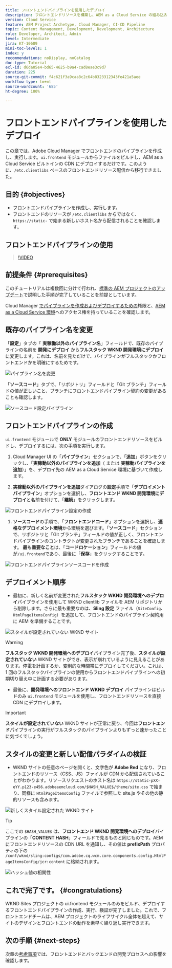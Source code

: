 ```yaml
---
title: フロントエンドパイプラインを使用したデプロイ
description: フロントエンドリソースを構築し、AEM as a Cloud Service の組み込み CDN にデプロイするフロントエンドパイプラインを作成して実行する方法を説明します。
version: Cloud Service
feature: AEM Project Archetype, Cloud Manager, CI-CD Pipeline
topic: Content Management, Development, Development, Architecture
role: Developer, Architect, Admin
level: Intermediate
jira: KT-10689
mini-toc-levels: 1
index: y
recommendations: noDisplay, noCatalog
doc-type: Tutorial
exl-id: d6da05e4-bd65-4625-b9a4-cad8eae3c9d7
duration: 225
source-git-commit: f4c621f3a9caa8c2c64b8323312343fe421a5aee
workflow-type: tm+mt
source-wordcount: '685'
ht-degree: 100%

---
```


# フロントエンドパイプラインを使用したデプロイ

この章では、Adobe Cloud Manager でフロントエンドのパイプラインを作成し、実行します。`ui.frontend` モジュールからファイルをビルドし、AEM as a Cloud Service ビルトインの CDN にデプロイするだけです。このように、`/etc.clientlibs` ベースのフロントエンドリソース配信から移行できました。


## 目的 {#objectives}

* フロントエンドパイプラインを作成し、実行します。
* フロントエンドのリソースが `/etc.clientlibs` からではなく、`https://static-` で始まる新しいホスト名から配信されることを確認します。

## フロントエンドパイプラインの使用

>[!VIDEO](https://video.tv.adobe.com/v/3409420?quality=12&learn=on)

## 前提条件 {#prerequisites}

このチュートリアルは複数回に分けて行われ、[標準の AEM プロジェクトのアップデート](./update-project.md)で説明した手順が完了していることを前提としています。

Cloud Manager [でパイプラインを作成およびデプロイするための](https://experienceleague.adobe.com/docs/experience-manager-cloud-manager/content/requirements/users-and-roles.html?lang=ja#role-definitions)権限と、[AEM as a Cloud Service 環境](https://experienceleague.adobe.com/docs/experience-manager-cloud-service/content/implementing/using-cloud-manager/manage-environments.html?lang=ja)へのアクセス権を持っていることを確認します。

## 既存のパイプライン名を変更

「__設定__」タブの「 __実稼働以外のパイプライン名__」フィールドで、既存のパイプラインの名前を __開発にデプロイ__ から&#x200B;__フルスタック WKND 開発環境にデプロイ__&#x200B;に変更します。これは、名前を見ただけで、パイプラインがフルスタックかフロントエンドかを明確にするためです。

![パイプライン名を変更](assets/fullstack-wknd-deploy-dev-pipeline.png)


「__ソースコード__」タブで、「リポジトリ」フィールドと「Git ブランチ」フィールドの値が正しいこと、ブランチにフロントエンドパイプライン契約の変更があることも確認します。

![ソースコード設定パイプライン](assets/fullstack-wknd-source-code-config.png)


## フロントエンドパイプラインの作成

`ui.frontend` モジュールで __ONLY__ モジュールのフロントエンドリソースをビルドし、デプロイするには、次の手順を実行します。

1. Cloud Manager UI の「__パイプライン__」セクションで、「__追加__」ボタンをクリックし、「__実稼動以外のパイプラインを追加__（ または __実稼動パイプラインを追加__）」を、デプロイ先の AEM as a Cloud Service 環境に基づいて作成します。

1. __実稼動以外のパイプラインを追加__&#x200B;ダイアログの&#x200B;__設定__&#x200B;手順で「__デプロイメントパイプライン__」オプションを選択し、__フロントエンド WKND 開発環境にデプロイ__&#x200B;と名前を付けて、「__継続__」をクリックします。

![フロントエンドパイプライン設定の作成](assets/create-frontend-pipeline-configs.png)

1. __ソースコード__&#x200B;の手順で、「__フロントエンドコード__」オプションを選択し、__適格なデプロイメント環境__&#x200B;から環境を選びます。「__ソースコード__」セクションで、リポジトリと「Git ブランチ」フィールドの値が正しく、フロントエンドパイプラインのコントラクトが変更されたブランチであることを確認します。
__最も重要なこと__&#x200B;は、「__コードロケーション__」フィールドの値が`/ui.frontend`であり、最後に「__保存__」をクリックすることです。

![フロントエンドパイプラインソースコードを作成](assets/create-frontend-pipeline-source-code.png)


## デプロイメント順序

* 最初に、新しく名前が変更された&#x200B;__フルスタック WKND 開発環境へのデプロイ__&#x200B;パイプラインを使用して WKND clientlib ファイルを AEM リポジトリから削除します。さらに最も重要なのは、__Sling 設定__ ファイル（`SiteConfig`、`HtmlPageItemsConfig`）を追加して、フロントエンドのパイプライン契約用に AEM を準備することです。

![スタイルが設定されていない WKND サイト](assets/unstyled-wknd-site.png)

>[!WARNING]
>
>__フルスタック WKND 開発環境へのデプロイ__&#x200B;パイプライン完了後、__スタイルが設定されていない__ WKND サイトができ、表示が崩れているように見えることがあります。停電を計画するか、変則的な時間帯にデプロイしてください。これは、1 回のフルスタックパイプラインの使用からフロントエンドパイプラインへの初期切り替え中に計画する必要があります。


* 最後に、__開発環境へのフロントエンド WKND デプロイ__ パイプラインはビルドのみ `ui.frontend` モジュールを使用し、フロントエンドリソースを直接 CDN にデプロイします。

>[!IMPORTANT]
>
>__スタイルが設定されていない__ WKND サイトが正常に戻り、今回は&#x200B;__フロントエンド__&#x200B;パイプラインの実行がフルスタックのパイプラインよりもずっと速かったことに気づくでしょう。

## スタイルの変更と新しい配信パラダイムの検証

* WKND サイトの任意のページを開くと、文字色が __Adobe Red__ になり、フロントエンドのリソース（CSS、JS）ファイルが CDN から配信されていることがわかります。リソースリクエストのホスト名は `https://static-pXX-eYY.p123-e456.adobeaemcloud.com/$HASH_VALUE$/theme/site.css` で始まり、同様に `HtmlPageItemsConfig` ファイルで参照した site.js やその他の静的リソースも含みます。


![新しくスタイル設定された WKND サイト](assets/newly-styled-wknd-site.png)



>[!TIP]
>
>ここでの `$HASH_VALUE$` は、__フロントエンド WKND 開発環境へのデプロイ__&#x200B;パイプラインの「__CONTENT HASH__」フィールドで見るものと同じものです。AEM にフロントエンドリソースの CDN URL を通知し、その値は __prefixPath__ プロパティの下の `/conf/wknd/sling:configs/com.adobe.cq.wcm.core.components.config.HtmlPageItemsConfig/jcr:content` に格納されます。


![ハッシュ値の相関性](assets/hash-value-correlartion.png)



## これで完了です。 {#congratulations}

WKND Sites プロジェクトの ui.frontend モジュールのみをビルド、デプロイするフロントエンドパイプラインの作成、実行、検証が完了しました。これで、フロントエンドチームは、AEM プロジェクトのライフサイクル全体を超えて、サイトのデザインとフロントエンドの動作を素早く繰り返し実行できます。

## 次の手順 {#next-steps}

次章の[考慮事項](considerations.md)では、フロントエンドとバックエンドの開発プロセスへの影響を確認します。
